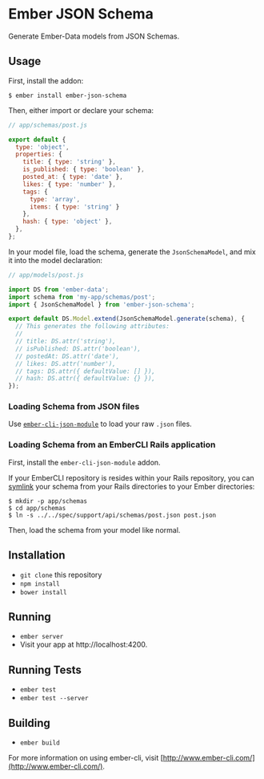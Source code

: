 # Ember JSON Schema

Generate Ember-Data models from JSON Schemas.

## Usage

First, install the addon:

    $ ember install ember-json-schema

Then, either import or declare your schema:

```js
// app/schemas/post.js

export default {
  type: 'object',
  properties: {
    title: { type: 'string' },
    is_published: { type: 'boolean' },
    posted_at: { type: 'date' },
    likes: { type: 'number' },
    tags: {
      type: 'array',
      items: { type: 'string' }
    },
    hash: { type: 'object' },
  },
};
```

In your model file, load the schema, generate the `JsonSchemaModel`, and mix it
into the model declaration:

```js
// app/models/post.js

import DS from 'ember-data';
import schema from 'my-app/schemas/post';
import { JsonSchemaModel } from 'ember-json-schema';

export default DS.Model.extend(JsonSchemaModel.generate(schema), {
  // This generates the following attributes:
  //
  // title: DS.attr('string'),
  // isPublished: DS.attr('boolean'),
  // postedAt: DS.attr('date'),
  // likes: DS.attr('number'),
  // tags: DS.attr({ defaultValue: [] }),
  // hash: DS.attr({ defaultValue: {} }),
});
```

### Loading Schema from JSON files

Use [`ember-cli-json-module`] to load your raw `.json` files.

[`ember-cli-json-module`]: https://github.com/IvyApp/ember-cli-json-module#installation--usage

### Loading Schema from an EmberCLI Rails application

First, install the `ember-cli-json-module` addon.

If your EmberCLI repository is resides within your Rails repository, you can
[symlink] your schema from your Rails directories to your Ember directories:

    $ mkdir -p app/schemas
    $ cd app/schemas
    $ ln -s ../../spec/support/api/schemas/post.json post.json

Then, load the schema from your model like normal.

[symlink]: https://en.wikipedia.org/wiki/Symbolic_link

## Installation

* `git clone` this repository
* `npm install`
* `bower install`

## Running

* `ember server`
* Visit your app at http://localhost:4200.

## Running Tests

* `ember test`
* `ember test --server`

## Building

* `ember build`

For more information on using ember-cli, visit [http://www.ember-cli.com/](http://www.ember-cli.com/).
